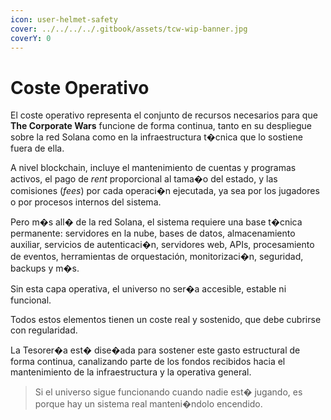 ```yaml
---
icon: user-helmet-safety
cover: ../../../../.gitbook/assets/tcw-wip-banner.jpg
coverY: 0
---
```


# Coste Operativo

El coste operativo representa el conjunto de recursos necesarios para que **The Corporate Wars** funcione de forma continua, tanto en su despliegue sobre la red Solana como en la infraestructura t�cnica que lo sostiene fuera de ella.

A nivel blockchain, incluye el mantenimiento de cuentas y programas activos, el pago de _rent_ proporcional al tama�o del estado, y las comisiones (_fees_) por cada operaci�n ejecutada, ya sea por los jugadores o por procesos internos del sistema.

Pero m�s all� de la red Solana, el sistema requiere una base t�cnica permanente: servidores en la nube, bases de datos, almacenamiento auxiliar, servicios de autenticaci�n, servidores web, APIs, procesamiento de eventos, herramientas de orquestación, monitorizaci�n, seguridad, backups y m�s.

Sin esta capa operativa, el universo no ser�a accesible, estable ni funcional.

Todos estos elementos tienen un coste real y sostenido, que debe cubrirse con regularidad.

La Tesorer�a est� dise�ada para sostener este gasto estructural de forma continua, canalizando parte de los fondos recibidos hacia el mantenimiento de la infraestructura y la operativa general.

> Si el universo sigue funcionando cuando nadie est� jugando, es porque hay un sistema real manteni�ndolo encendido.
